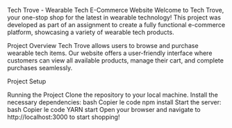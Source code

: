 Tech Trove - Wearable Tech E-Commerce Website
Welcome to Tech Trove, your one-stop shop for the latest in wearable technology! This project was developed as part of an assignment to create a fully functional e-commerce platform, showcasing a variety of wearable tech products.

Project Overview
Tech Trove allows users to browse and purchase wearable tech items. Our website offers a user-friendly interface where customers can view all available products, manage their cart, and complete purchases seamlessly.

Project Setup

Running the Project
Clone the repository to your local machine.
Install the necessary dependencies:
bash
Copier le code
npm install
Start the server:
bash
Copier le code
YARN start
Open your browser and navigate to http://localhost:3000 to start shopping!
